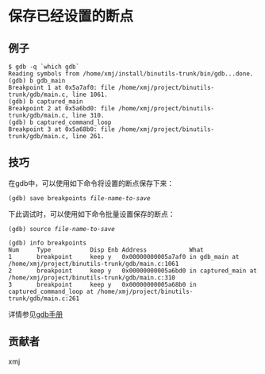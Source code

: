 # 保存已经设置的断点

## 例子

	$ gdb -q `which gdb`
	Reading symbols from /home/xmj/install/binutils-trunk/bin/gdb...done.
	(gdb) b gdb_main
	Breakpoint 1 at 0x5a7af0: file /home/xmj/project/binutils-trunk/gdb/main.c, line 1061.
	(gdb) b captured_main
	Breakpoint 2 at 0x5a6bd0: file /home/xmj/project/binutils-trunk/gdb/main.c, line 310.
	(gdb) b captured_command_loop
	Breakpoint 3 at 0x5a68b0: file /home/xmj/project/binutils-trunk/gdb/main.c, line 261.

## 技巧

在gdb中，可以使用如下命令将设置的断点保存下来：

<pre><code>(gdb) save breakpoints <i>file-name-to-save</i></code></pre>

下此调试时，可以使用如下命令批量设置保存的断点：

<pre><code>(gdb) source <i>file-name-to-save</i></code></pre>

	(gdb) info breakpoints 
	Num     Type           Disp Enb Address            What
	1       breakpoint     keep y   0x00000000005a7af0 in gdb_main at /home/xmj/project/binutils-trunk/gdb/main.c:1061
	2       breakpoint     keep y   0x00000000005a6bd0 in captured_main at /home/xmj/project/binutils-trunk/gdb/main.c:310
	3       breakpoint     keep y   0x00000000005a68b0 in captured_command_loop at /home/xmj/project/binutils-trunk/gdb/main.c:261

详情参见[gdb手册](https://sourceware.org/gdb/download/onlinedocs/gdb/Save-Breakpoints.html#Save-Breakpoints)

## 贡献者

xmj

